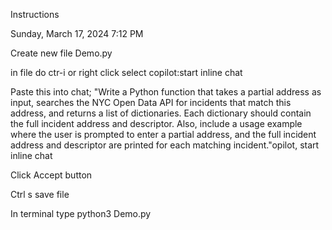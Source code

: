Instructions

Sunday, March 17, 2024
7:12 PM

Create new file Demo.py

in file do ctr-i or right click select copilot:start inline chat

Paste this into chat; 
"Write a Python function that takes a partial address as input, searches the NYC Open Data API for incidents that match this address, and returns a list of dictionaries. Each dictionary should contain the full incident address and descriptor. Also, include a usage example where the user is prompted to enter a partial address, and the full incident address and descriptor are printed for each matching incident."opilot, start inline chat 


Click Accept button

Ctrl s save file

In terminal type python3 Demo.py


